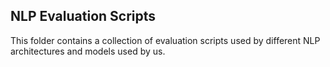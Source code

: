 ## NLP Evaluation Scripts

This folder contains a collection of evaluation scripts used by different NLP architectures and models used by us. 